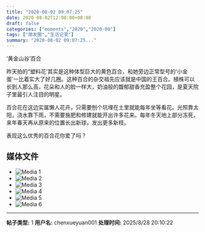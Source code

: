 ```yaml
---
title: "2020-08-02 09:07:25"
date: 2020-08-02T12:00:00+08:00
draft: false
categories: ["moments","2020","2020-08"]
tags: ["朋友圈","生活记录"]
summary: "2020-08-02 09:07:25..."
---
```


’黄金山谷’百合

昨天拍的“塑料花’其实是这种体型巨大的黄色百合，和她旁边正常型号的‘小金蛋’一比着实大了好几圈。这种百合的杂交祖先应该就是中国的王百合。植株可以长到人那么高，花朵和人的脸一样大，奶油般的馥郁甜香充盈整个花园，是夏天院子里最引人注目的明星。

百合花在这边实属懒人花卉，只需要刨个坑埋在土里就能每年坐等看花。光照靠太阳，浇水靠下雨，不需要施肥和修建就能开出许多花来。每年冬天地上部分冻死，来年春天再从原来的位置长出新球，发出更多新枝。

表现这么优秀的百合花你爱了吗？

## 媒体文件

- ![Media 1](/Moments/photos/2020-08-02/202008020907250.jpg)
- ![Media 2](/Moments/photos/2020-08-02/202008020907251.jpg)
- ![Media 3](/Moments/photos/2020-08-02/202008020907252.jpg)
- ![Media 4](/Moments/photos/2020-08-02/202008020907253.jpg)
- ![Media 5](/Moments/photos/2020-08-02/202008020907254.jpg)
- ![Media 6](/Moments/photos/2020-08-02/202008020907255.jpg)

---

**帖子类型:** 1
**用户名:** chenxueyuan001
**处理时间:** 2025/8/28 20:10:22